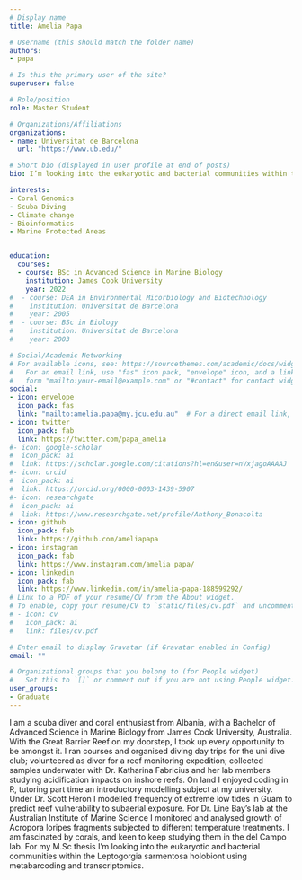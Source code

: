 ```yaml
---
# Display name
title: Amelia Papa

# Username (this should match the folder name)
authors:
- papa

# Is this the primary user of the site?
superuser: false

# Role/position
role: Master Student

# Organizations/Affiliations
organizations:
- name: Universitat de Barcelona
  url: "https://www.ub.edu/"

# Short bio (displayed in user profile at end of posts)
bio: I’m looking into the eukaryotic and bacterial communities within the Leptogorgia sarmentosa holobiont using metabarcoding and transcriptomics.

interests:
- Coral Genomics
- Scuba Diving
- Climate change
- Bioinformatics
- Marine Protected Areas


education:
  courses:
  - course: BSc in Advanced Science in Marine Biology
    institution: James Cook University
    year: 2022
#  - course: DEA in Environmental Micorbiology and Biotechnology
#    institution: Universitat de Barcelona
#    year: 2005
#  - course: BSc in Biology
#    institution: Universitat de Barcelona
#    year: 2003

# Social/Academic Networking
# For available icons, see: https://sourcethemes.com/academic/docs/widgets/#icons
#   For an email link, use "fas" icon pack, "envelope" icon, and a link in the
#   form "mailto:your-email@example.com" or "#contact" for contact widget.
social:
- icon: envelope
  icon_pack: fas
  link: "mailto:amelia.papa@my.jcu.edu.au"  # For a direct email link, use "mailto:test@example.org".
- icon: twitter
  icon_pack: fab
  link: https://twitter.com/papa_amelia
#- icon: google-scholar
#  icon_pack: ai
#  link: https://scholar.google.com/citations?hl=en&user=nVxjagoAAAAJ
#- icon: orcid
#  icon_pack: ai
#  link: https://orcid.org/0000-0003-1439-5907
#- icon: researchgate
#  icon_pack: ai
#  link: https://www.researchgate.net/profile/Anthony_Bonacolta
- icon: github
  icon_pack: fab
  link: https://github.com/ameliapapa
- icon: instagram
  icon_pack: fab
  link: https://www.instagram.com/amelia_papa/
- icon: linkedin
  icon_pack: fab
  link: https://www.linkedin.com/in/amelia-papa-188599292/
# Link to a PDF of your resume/CV from the About widget.
# To enable, copy your resume/CV to `static/files/cv.pdf` and uncomment the lines below.
# - icon: cv
#   icon_pack: ai
#   link: files/cv.pdf

# Enter email to display Gravatar (if Gravatar enabled in Config)
email: ""

# Organizational groups that you belong to (for People widget)
#   Set this to `[]` or comment out if you are not using People widget.
user_groups:
- Graduate
---
```


I am a scuba diver and coral enthusiast from Albania, with a Bachelor of Advanced Science in Marine Biology from James Cook University, Australia. With the Great Barrier Reef on my doorstep, I took up every opportunity to be amongst it. I ran courses and organised diving day trips for the uni dive club; volunteered as diver for a reef monitoring expedition; collected samples underwater with Dr. Katharina Fabricius and her lab members studying acidification impacts on inshore reefs. On land I enjoyed coding in R, tutoring part time an introductory modelling subject at my university. Under Dr. Scott Heron I modelled frequency of extreme low tides in Guam to predict reef vulnerability to subaerial exposure. For Dr. Line Bay’s lab at the Australian Institute of Marine Science I monitored and analysed growth of Acropora loripes fragments subjected to different temperature treatments. I am fascinated by corals, and keen to keep studying them in the del Campo lab. For my M.Sc thesis I’m looking into the eukaryotic and bacterial communities within the Leptogorgia sarmentosa holobiont using metabarcoding and transcriptomics.
